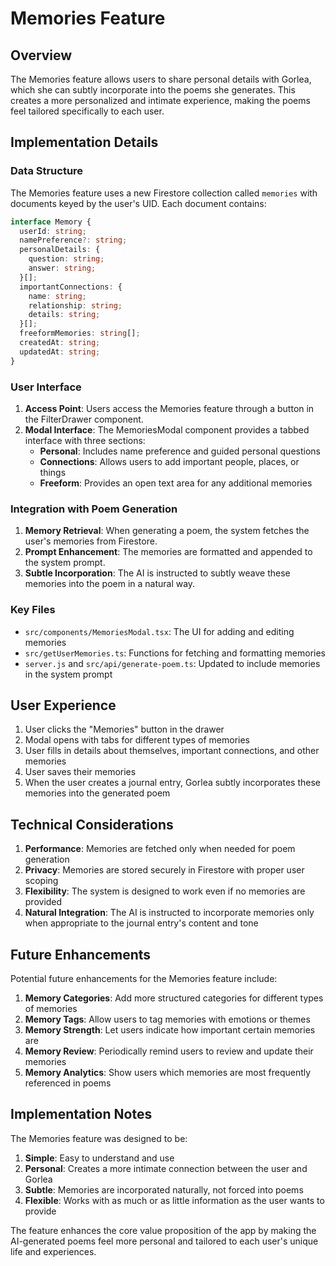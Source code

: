 # Memories Feature

## Overview

The Memories feature allows users to share personal details with Gorlea, which she can subtly incorporate into the poems she generates. This creates a more personalized and intimate experience, making the poems feel tailored specifically to each user.

## Implementation Details

### Data Structure

The Memories feature uses a new Firestore collection called `memories` with documents keyed by the user's UID. Each document contains:

```typescript
interface Memory {
  userId: string;
  namePreference?: string;
  personalDetails: {
    question: string;
    answer: string;
  }[];
  importantConnections: {
    name: string;
    relationship: string;
    details: string;
  }[];
  freeformMemories: string[];
  createdAt: string;
  updatedAt: string;
}
```

### User Interface

1. **Access Point**: Users access the Memories feature through a button in the FilterDrawer component.
2. **Modal Interface**: The MemoriesModal component provides a tabbed interface with three sections:
   - **Personal**: Includes name preference and guided personal questions
   - **Connections**: Allows users to add important people, places, or things
   - **Freeform**: Provides an open text area for any additional memories

### Integration with Poem Generation

1. **Memory Retrieval**: When generating a poem, the system fetches the user's memories from Firestore.
2. **Prompt Enhancement**: The memories are formatted and appended to the system prompt.
3. **Subtle Incorporation**: The AI is instructed to subtly weave these memories into the poem in a natural way.

### Key Files

- `src/components/MemoriesModal.tsx`: The UI for adding and editing memories
- `src/getUserMemories.ts`: Functions for fetching and formatting memories
- `server.js` and `src/api/generate-poem.ts`: Updated to include memories in the system prompt

## User Experience

1. User clicks the "Memories" button in the drawer
2. Modal opens with tabs for different types of memories
3. User fills in details about themselves, important connections, and other memories
4. User saves their memories
5. When the user creates a journal entry, Gorlea subtly incorporates these memories into the generated poem

## Technical Considerations

1. **Performance**: Memories are fetched only when needed for poem generation
2. **Privacy**: Memories are stored securely in Firestore with proper user scoping
3. **Flexibility**: The system is designed to work even if no memories are provided
4. **Natural Integration**: The AI is instructed to incorporate memories only when appropriate to the journal entry's content and tone

## Future Enhancements

Potential future enhancements for the Memories feature include:

1. **Memory Categories**: Add more structured categories for different types of memories
2. **Memory Tags**: Allow users to tag memories with emotions or themes
3. **Memory Strength**: Let users indicate how important certain memories are
4. **Memory Review**: Periodically remind users to review and update their memories
5. **Memory Analytics**: Show users which memories are most frequently referenced in poems

## Implementation Notes

The Memories feature was designed to be:

1. **Simple**: Easy to understand and use
2. **Personal**: Creates a more intimate connection between the user and Gorlea
3. **Subtle**: Memories are incorporated naturally, not forced into poems
4. **Flexible**: Works with as much or as little information as the user wants to provide

The feature enhances the core value proposition of the app by making the AI-generated poems feel more personal and tailored to each user's unique life and experiences.
